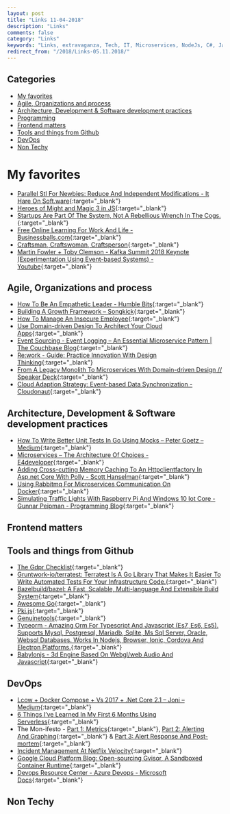 ```yaml
---
layout: post
title: "Links 11-04-2018"
description: "Links"
comments: false
category: "Links"
keywords: "Links, extravaganza, Tech, IT, Microservices, NodeJs, C#, Javascript, Solution architecture"
redirect_from: "/2018/Links-05.11.2018/"
---
```


## Categories ##
* [My favorites](#favorites)
* [Agile, Organizations and process](#agile)
* [Architecture, Development & Software development practices](#development)
* [Programming](#net)
* [Frontend matters](#web)
* [Tools and things from Github](#tools)
* [DevOps](#devops)
* [Non Techy](#notechhere)

# My favorites<a name="favorites"></a> #
* [Parallel Stl For Newbies: Reduce And Independent Modifications - It Hare On Soft.ware](http://ithare.com/parallel-programming-for-parallel-noobs-reduce-and-independent-modifications/){:target="_blank"}
* [Heroes of Might and Magic 3 in JS](http://homm.lekzd.ru/){:target="_blank"}
* [Startups Are Part Of The System, Not A Rebellious Wrench In The Cogs.](https://al3x.net/posts/2013/05/23/letter-to-a-young-programmer.html){:target="_blank"}
* [Free Online Learning For Work And Life - Businessballs.com](https://www.businessballs.com/){:target="_blank"}
* [Craftsman, Craftswoman, Craftsperson](http://blog.cleancoder.com/uncle-bob/2018/05/02/Craftsman-Craftswoman-Craftsperson.html){:target="_blank"}
* [Martin Fowler + Toby Clemson - Kafka Summit 2018 Keynote (Experimentation Using Event-based Systems) - Youtube](https://www.youtube.com/watch?v=_RgUxUTuxH4&__s=rz6syqwso5amykgnmqva){:target="_blank"}

## Agile, Organizations and process<a name="agile"></a> ##
* [How To Be An Empathetic Leader - Humble Bits](http://blogs.quovantis.com/how-to-be-an-empathetic-leader/){:target="_blank"}
* [Building A Growth Framework – Songkick](https://blog.songkick.com/building-a-growth-framework-2464435e9e46){:target="_blank"}
* [How To Manage An Insecure Employee](https://hbr.org/2018/04/how-to-manage-an-insecure-employee?__s=wakwmyepmhismx8ehtnp){:target="_blank"}
* [Use Domain-driven Design To Architect Your Cloud Apps](https://www.ibm.com/developerworks/cloud/library/cl-domain-driven-design-event-sourcing/?__s=rz6syqwso5amykgnmqva){:target="_blank"}
* [Event Sourcing - Event Logging – An Essential Microservice Pattern | The Couchbase Blog](https://blog.couchbase.com/event-sourcing-event-logging-an-essential-microservice-pattern/?__s=rz6syqwso5amykgnmqva){:target="_blank"}
* [Re:work - Guide: Practice Innovation With Design Thinking](https://rework.withgoogle.com/guides/design-thinking/steps/introduction/){:target="_blank"}
* [From A Legacy Monolith To Microservices With Domain-driven Design // Speaker Deck](https://speakerdeck.com/mploed/from-a-legacy-monolith-to-microservices-with-domain-driven-design?__s=rz6syqwso5amykgnmqva){:target="_blank"}
* [Cloud Adaption Strategy: Event-based Data Synchronization - Cloudonaut](https://cloudonaut.io/cloud-adaption-strategy-event-based-data-synchronization/?__s=gxk6t76rsjnpsfziqg2g){:target="_blank"}

## Architecture, Development & Software development practices <a name="development"></a> ##
* [How To Write Better Unit Tests In Go Using Mocks – Peter Goetz – Medium](https://medium.com/@peter.gtz/how-to-write-better-unit-tests-in-go-using-mocks-4dd05e867b17){:target="_blank"}
* [Microservices – The Architecture Of Choices - E4developer](https://www.e4developer.com/2018/04/18/microservices-the-architecture-of-choices/){:target="_blank"}
* [Adding Cross-cutting Memory Caching To An Httpclientfactory In Asp.net Core With Polly - Scott Hanselman](https://www.hanselman.com/blog/AddingCrossCuttingMemoryCachingToAnHttpClientFactoryInASPNETCoreWithPolly.aspx){:target="_blank"}
* [Using Rabbitmq For Microservices Communication On Docker](https://codeburst.io/using-rabbitmq-for-microservices-communication-on-docker-a43840401819){:target="_blank"}
* [Simulating Traffic Lights With Raspberry Pi And Windows 10 Iot Core - Gunnar Peipman - Programming Blog](http://gunnarpeipman.com/2018/04/traffic-lights/){:target="_blank"}

## Frontend matters <a name="web"></a> ##

## Tools and things from Github <a name="tools"></a> ##
* [The Gdpr Checklist](https://gdprchecklist.io/){:target="_blank"}
* [Gruntwork-io/terratest: Terratest Is A Go Library That Makes It Easier To Write Automated Tests For Your Infrastructure Code.](https://github.com/gruntwork-io/terratest){:target="_blank"}
* [Bazelbuild/bazel: A Fast, Scalable, Multi-language And Extensible Build System](https://github.com/bazelbuild/bazel){:target="_blank"}
* [Awesome Go](https://awesome-go.com/){:target="_blank"}
* [Pki.js](http://pkijs.org/){:target="_blank"}
* [Genuinetools](https://github.com/genuinetools){:target="_blank"}
* [Typeorm - Amazing Orm For Typescript And Javascript (Es7, Es6, Es5). Supports Mysql, Postgresql, Mariadb, Sqlite, Ms Sql Server, Oracle, Websql Databases. Works In Nodejs, Browser, Ionic, Cordova And Electron Platforms.](http://typeorm.io/#/){:target="_blank"}
* [Babylonjs - 3d Engine Based On Webgl/web Audio And Javascript](http://www.babylonjs.com/){:target="_blank"}

## DevOps<a name="devops"></a> ##
* [Lcow + Docker Compose + Vs 2017 + .Net Core 2.1 – Joni – Medium](https://medium.com/@joni2nja/lcow-docker-compose-vs-2017-net-core-2-1-178946b36acb){:target="_blank"}
* [6 Things I’ve Learned In My First 6 Months Using Serverless](https://read.acloud.guru/six-months-of-serverless-lessons-learned-f6da86a73526){:target="_blank"}
* The Mon-ifesto - [Part 1: Metrics](https://medium.com/capital-one-developers/the-mon-ifesto-part-1-metrics-808f6c944765){:target="_blank"}, [Part 2: Alerting And Graphing](https://medium.com/capital-one-developers/the-mon-ifesto-part-2-alerting-and-graphing-bf51828a008f){:target="_blank"} & [Part 3: Alert Response And Post-mortem](https://medium.com/capital-one-developers/the-mon-ifesto-part-3-alert-response-and-post-mortem-cd227c684ac0){:target="_blank"}
* [Incident Management At Netflix Velocity](https://www.infoq.com/presentations/netflix-incident-management){:target="_blank"}
* [Google Cloud Platform Blog: Open-sourcing Gvisor, A Sandboxed Container Runtime](https://cloudplatform.googleblog.com/2018/05/Open-sourcing-gVisor-a-sandboxed-container-runtime.html){:target="_blank"}
* [Devops Resource Center - Azure Devops - Microsoft Docs](https://docs.microsoft.com/en-us/azure/devops/){:target="_blank"}

## Non Techy<a name="notechere"></a> ##